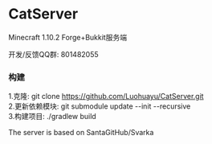 # CatServer
Minecraft 1.10.2 Forge+Bukkit服务端

开发/反馈QQ群: 801482055

### 构建
1.克隆: git clone https://github.com/Luohuayu/CatServer.git<br>
2.更新依赖模块: git submodule update --init --recursive<br>
3.构建项目: ./gradlew build<br>

The server is based on SantaGitHub/Svarka
